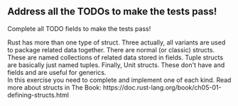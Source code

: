 ## Address all the TODOs to make the tests pass!

Complete all TODO fields to make the tests pass!

<div class="hint">
Rust has more than one type of struct. Three actually, all variants are used to package related data together.
There are normal (or classic) structs. These are named collections of related data stored in fields.
Tuple structs are basically just named tuples.
Finally, Unit structs. These don't have and fields and are useful for generics.
</div>

<div class="hint">
In this exercise you need to complete and implement one of each kind.
Read more about structs in The Book: https://doc.rust-lang.org/book/ch05-01-defining-structs.html
</div>

